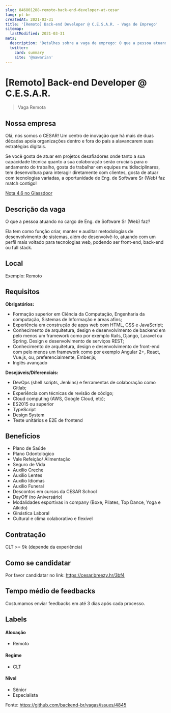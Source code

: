 ```yaml
---
slug: 846801288-remoto-back-end-developer-at-cesar
lang: pt-br
createdAt: 2021-03-31
title: '[Remoto] Back-end Developer @ C.E.S.A.R. - Vaga de Emprego'
sitemap:
  lastModified: 2021-03-31
meta:
  description: 'Detalhes sobre a vaga de emprego: O que a pessoa atuando no cargo de Eng. de Software Sr (Web) faz? Ela tem como função criar, manter e auditar metodologias de desenvolvimento de sistemas, além de desenvolvê-lo, atuando com um perfil mais voltado para tecnologias web, podendo ser front-end, back-end ou full stack.'
  twitter:
    card: summary
    site: '@nawarian'
---
```


# [Remoto] Back-end Developer @ C.E.S.A.R.

> Vaga Remota

## Nossa empresa

Olá, nós somos o CESAR! Um centro de inovação que há mais de duas décadas apoia organizações dentro e fora do país a alavancarem suas estratégias digitais.

Se você gosta de atuar em projetos desafiadores onde tanto a sua capacidade técnica quanto a sua colaboração serão cruciais para o andamento do trabalho, gosta de trabalhar em equipes multidisciplinares, tem desenvoltura para interagir diretamente com clientes, gosta de atuar com tecnologias variadas, a oportunidade de Eng. de Software Sr (Web) faz match contigo!

[Nota 4.6 no Glassdoor](https://www.glassdoor.com.br/Vis%C3%A3o-geral/Trabalhar-na-Centro-de-Estudos-e-Sistemas-Avan%C3%A7ados-do-Recife-C-E-S-A-R-EI_IE154695.13,71.htm)


## Descrição da vaga
O que a pessoa atuando no cargo de Eng. de Software Sr (Web) faz?

Ela tem como função criar, manter e auditar metodologias de desenvolvimento de sistemas, além de desenvolvê-lo, atuando com um perfil mais voltado para tecnologias web, podendo ser front-end, back-end ou full stack.

## Local

Exemplo: Remoto

## Requisitos

**Obrigatórios:**
- Formação superior em Ciência da Computação, Engenharia da computação, Sistemas de Informação e áreas afins;
- Experiência em construção de apps web com HTML, CSS e JavaScript;
- Conhecimento de arquitetura, design e desenvolvimento de backend em pelo menos um framework como por exemplo Rails, Django, Laravel ou Spring. Design e desenvolvimento de serviços REST;
- Conhecimento de arquitetura, design e desenvolvimento de front-end com pelo menos um framework como por exemplo Angular 2+, React, Vue.js, ou, preferencialmente, Ember.js;
- Inglês avançado

**Desejáveis/Diferenciais:**
- DevOps (shell scripts, Jenkins) e ferramentas de colaboração como Gitlab;
- Experiência com técnicas de revisão de código;
- Cloud computing (AWS, Google Cloud, etc);
- ES2015 ou superior
- TypeScript
- Design System
- Teste unitários e E2E de frontend

## Benefícios

- Plano de Saúde
- Plano Odontológico
- Vale Refeição/ Alimentação
- Seguro de Vida
- Auxílio Creche
- Auxílio Lentes
- Auxílio Idiomas
- Auxílio Funeral
- Descontos em cursos da CESAR School
- DayOff (no Aniversário)
- Modalidades esportivas in company (Boxe, Pilates, Top Dance, Yoga e Aikido)
- Ginástica Laboral
- Cultural e clima colaborativo e flexível

## Contratação

CLT >= 9k (depende da experiência)

## Como se candidatar

Por favor candidatar no link: https://cesar.breezy.hr/3bf4

## Tempo médio de feedbacks

Costumamos enviar feedbacks em até 3 dias após cada processo.

## Labels

#### Alocação
- Remoto

#### Regime
- CLT

#### Nível
- Sênior
- Especialista




Fonte: https://github.com/backend-br/vagas/issues/4845